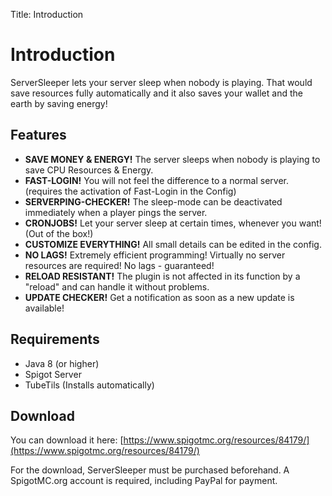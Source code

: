 Title: Introduction

# Introduction

ServerSleeper lets your server sleep when nobody is playing. That would save resources fully automatically and it also saves your wallet and the earth by saving energy!

## Features

- **SAVE MONEY & ENERGY!** The server sleeps when nobody is playing to save CPU Resources & Energy.
- **FAST-LOGIN!** You will not feel the difference to a normal server. (requires the activation of Fast-Login in the Config)
- **SERVERPING-CHECKER!** The sleep-mode can be deactivated immediately when a player pings the server.
- **CRONJOBS!** Let your server sleep at certain times, whenever you want! (Out of the box!)
- **CUSTOMIZE EVERYTHING!** All small details can be edited in the config.
- **NO LAGS!** Extremely efficient programming! Virtually no server resources are required! No lags - guaranteed!
- **RELOAD RESISTANT!** The plugin is not affected in its function by a "reload" and can handle it without problems.
- **UPDATE CHECKER!** Get a notification as soon as a new update is available!

## Requirements

- Java 8 (or higher)
- Spigot Server
- TubeTils (Installs automatically)

## Download

You can download it here: [https://www.spigotmc.org/resources/84179/](https://www.spigotmc.org/resources/84179/)

For the download, ServerSleeper must be purchased beforehand. A SpigotMC.org account is required, including PayPal for payment.
